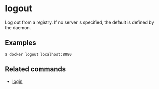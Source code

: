 # logout

<!---MARKER_GEN_START-->
Log out from a registry.
If no server is specified, the default is defined by the daemon.


<!---MARKER_GEN_END-->

## Examples

```console
$ docker logout localhost:8080
```

## Related commands

* [login](login.md)

